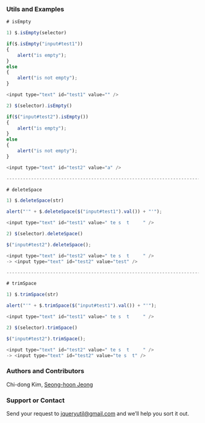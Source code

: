 ### Utils and Examples
```javascript
# isEmpty

1) $.isEmpty(selector)

if($.isEmpty("input#test1"))
{
	alert("is empty");
}
else
{
	alert("is not empty");
}

<input type="text" id="test1" value="" />

2) $(selector).isEmpty()

if($("input#test2").isEmpty())
{
	alert("is empty");
}
else
{
	alert("is not empty");
}

<input type="text" id="test2" value="a" />

----------------------------------------------------------------------------

# deleteSpace

1) $.deleteSpace(str)

alert("'" + $.deleteSpace($("input#test1").val()) + "'");

<input type="text" id="test1" value=" te s  t     " />

2) $(selector).deleteSpace()

$("input#test2").deleteSpace();

<input type="text" id="test2" value=" te s  t     " />
-> <input type="text" id="test2" value="test" />

----------------------------------------------------------------------------

# trimSpace

1) $.trimSpace(str)

alert("'" + $.trimSpace($("input#test1").val()) + "'");

<input type="text" id="test1" value=" te s  t     " />

2) $(selector).trimSpace()

$("input#test2").trimSpace();

<input type="text" id="test2" value=" te s  t     " />
-> <input type="text" id="test2" value="te s  t" />
```

### Authors and Contributors
Chi-dong Kim, [Seong-hoon Jeong](http://www.signpen.net)

### Support or Contact
Send your request to jqueryutil@gmail.com and we’ll help you sort it out.